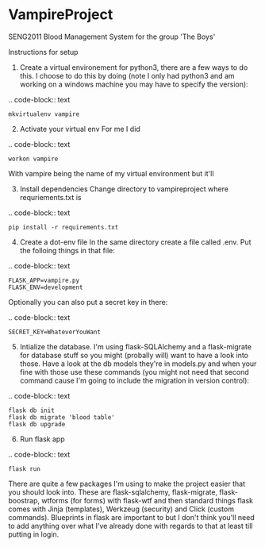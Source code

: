 # VampireProject

SENG2011 Blood Management System for the group 'The Boys'


Instructions for setup

1. Create a virtual environement for python3, there are a few ways to do this. I choose to do this by doing (note I only had python3 and am working on a windows machine you may have to specify the version):

.. code-block:: text

    mkvirtualenv vampire

2. Activate your virtual env
For me I did 

.. code-block:: text

    workon vampire

With vampire being the name of my virtual environment but it'll 

3. Install dependencies
Change directory to vampireproject where requriements.txt is

.. code-block:: text

    pip install -r requirements.txt

4. Create a dot-env file
In the same directory create a file called .env.
Put the folloing things in that file:

.. code-block:: text

    FLASK_APP=vampire.py
    FLASK_ENV=development

Optionally you can also put a secret key in there:

.. code-block:: text
    
    SECRET_KEY=WhateverYouWant

5. Intialize the database. I'm using flask-SQLAlchemy and a flask-migrate for database stuff so you might (probally will) want to have a look into those. Have a look at the db models they're in models.py and when your fine with those use these commands (you might not need that second command cause I'm going to include the migration in version control):

.. code-block:: text

    flask db init
    flask db migrate 'blood table'
    flask db upgrade

6. Run flask app

.. code-block:: text

    flask run


There are quite a few packages I'm using to make the project easier that you should look into. These are flask-sqlalchemy, flask-migrate, flask-boostrap, wtforms (for forms) with flask-wtf and then standard things flask comes with Jinja (templates), Werkzeug (security) and Click (custom commands). Blueprints in flask are important to but I don't think you'll need to add anything over what I've already done with regards to that at least till putting in login.

